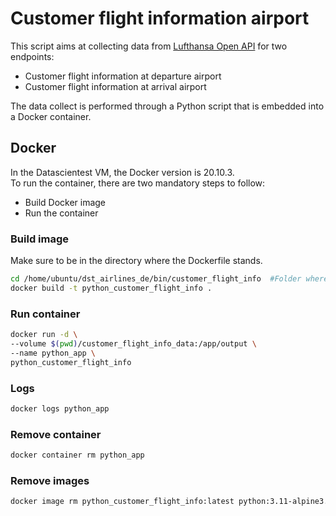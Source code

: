 # Customer flight information airport
This script aims at collecting data from [Lufthansa Open API](https://developer.lufthansa.com/docs) for two endpoints:
- Customer flight information at departure airport
- Customer flight information at arrival airport

The data collect is performed through a Python script that is embedded into a Docker container.

## Docker
In the Datascientest VM, the Docker version is 20.10.3.\
To run the container, there are two mandatory steps to follow:
- Build Docker image
- Run the container

### Build image
Make sure to be in the directory where the Dockerfile stands.
```sh
cd /home/ubuntu/dst_airlines_de/bin/customer_flight_info  #Folder where the Dockerfile stands
docker build -t python_customer_flight_info .
```

### Run container
```sh
docker run -d \
--volume $(pwd)/customer_flight_info_data:/app/output \
--name python_app \
python_customer_flight_info
```

### Logs
```sh
docker logs python_app
```

### Remove container
```sh
docker container rm python_app
```

### Remove images
```sh
docker image rm python_customer_flight_info:latest python:3.11-alpine3.20
```

